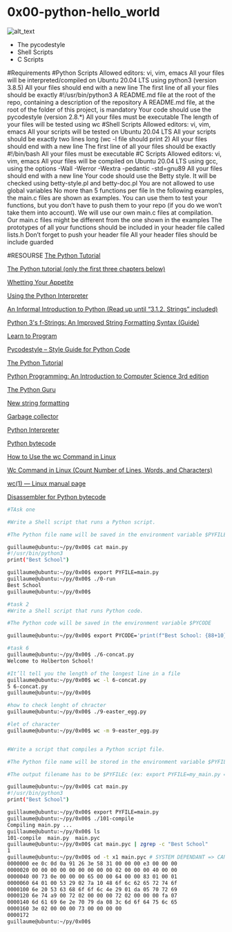 # 0x00-python-hello_world
![alt_text](https://s3.amazonaws.com/intranet-projects-files/holbertonschool-higher-level_programming+/231/48a9fdbd67c84a328a9df9ec8d93b9ac2458ac37721d7d53e51a27fb2bdc5263.jpg)

* The pycodestyle
* Shell Scripts
* C Scripts

#Requirements
#Python Scripts
Allowed editors: vi, vim, emacs
All your files will be interpreted/compiled on Ubuntu 20.04 LTS using python3 (version 3.8.5)
All your files should end with a new line
The first line of all your files should be exactly #!/usr/bin/python3
A README.md file at the root of the repo, containing a description of the repository
A README.md file, at the root of the folder of this project, is mandatory
Your code should use the pycodestyle (version 2.8.*)
All your files must be executable
The length of your files will be tested using wc
#Shell Scripts
Allowed editors: vi, vim, emacs
All your scripts will be tested on Ubuntu 20.04 LTS
All your scripts should be exactly two lines long (wc -l file should print 2)
All your files should end with a new line
The first line of all your files should be exactly #!/bin/bash
All your files must be executable
#C Scripts
Allowed editors: vi, vim, emacs
All your files will be compiled on Ubuntu 20.04 LTS using gcc, using the options -Wall -Werror -Wextra -pedantic -std=gnu89
All your files should end with a new line
Your code should use the Betty style. It will be checked using betty-style.pl and betty-doc.pl
You are not allowed to use global variables
No more than 5 functions per file
In the following examples, the main.c files are shown as examples. You can use them to test your functions, but you don’t have to push them to your repo (if you do we won’t take them into account). We will use our own main.c files at compilation. Our main.c files might be different from the one shown in the examples
The prototypes of all your functions should be included in your header file called lists.h
Don’t forget to push your header file
All your header files should be include guarded

#RESOURSE
[The Python Tutorial](https://docs.python.org/3.4/tutorial/index.html)

[The Python tutorial (only the first three chapters below)](https://docs.python.org/3.4/library/dis.html)

[Whetting Your Appetite](https://docs.python.org/3/tutorial/appetite.html)

[Using the Python Interpreter](https://docs.python.org/3/tutorial/interpreter.html)

[An Informal Introduction to Python (Read up until “3.1.2. Strings” included)](https://docs.python.org/3/tutorial/introduction.html)

[Python 3's f-Strings: An Improved String Formatting Syntax (Guide)](https://realpython.com/python-f-strings/)

[Learn to Program](https://www.youtube.com/playlist?list=PLGLfVvz_LVvTn3cK5e6LjhgGiSeVlIRwt)

[Pycodestyle – Style Guide for Python Code](https://pypi.org/project/pycodestyle/)

[The Python Tutorial](https://docs.python.org/3.4/tutorial/index.html)

[Python Programming: An Introduction to Computer Science 3rd edition](https://nibmehub.com/opac-service/pdf/read/Python%20Programming%20_%20an%20introduction%20to%20computer%20science-%203rd%20Edition.pdf)

[The Python Guru](https://thepythonguru.com/)

[New string formatting](https://pyformat.info/)

[Garbage collector](https://thp.io/2012/python-gc/python_gc_final_2012-01-22.pdf)

[Python Interpreter](https://aosabook.org/en/500L/a-python-interpreter-written-in-python.html)

[Python bytecode](https://docs.python.org/3.4/library/dis.html)

[How to Use the wc Command in Linux](https://www.howtogeek.com/812441/wc-command-in-linux/)

[Wc Command in Linux (Count Number of Lines, Words, and Characters)](https://linuxize.com/post/linux-wc-command/)

[wc(1) — Linux manual page](https://www.man7.org/linux/man-pages/man1/wc.1.html)

[Disassembler for Python bytecode](https://docs.python.org/3.4/library/dis.html)
```bash
#TAsk one	

#Write a Shell script that runs a Python script.

#The Python file name will be saved in the environment variable $PYFILE

guillaume@ubuntu:~/py/0x00$ cat main.py 
#!/usr/bin/python3
print("Best School")

guillaume@ubuntu:~/py/0x00$ export PYFILE=main.py
guillaume@ubuntu:~/py/0x00$ ./0-run
Best School
guillaume@ubuntu:~/py/0x00$ 

#task 2
#Write a Shell script that runs Python code.

#The Python code will be saved in the environment variable $PYCODE

guillaume@ubuntu:~/py/0x00$ export PYCODE='print(f"Best School: {88+10}")'

#task 6
guillaume@ubuntu:~/py/0x00$ ./6-concat.py
Welcome to Holberton School!

#It’ll tell you the length of the longest line in a file
guillaume@ubuntu:~/py/0x00$ wc -l 6-concat.py
5 6-concat.py
guillaume@ubuntu:~/py/0x00$ 

#how to check lenght of chracter
guillaume@ubuntu:~/py/0x00$ ./9-easter_egg.py

#let of character
guillaume@ubuntu:~/py/0x00$ wc -m 9-easter_egg.py


#Write a script that compiles a Python script file.

#The Python file name will be stored in the environment variable $PYFILE

#The output filename has to be $PYFILEc (ex: export PYFILE=my_main.py => output filename: my_main.pyc)

guillaume@ubuntu:~/py/0x00$ cat main.py 
#!/usr/bin/python3
print("Best School")

guillaume@ubuntu:~/py/0x00$ export PYFILE=main.py
guillaume@ubuntu:~/py/0x00$ ./101-compile
Compiling main.py ...
guillaume@ubuntu:~/py/0x00$ ls
101-compile  main.py  main.pyc
guillaume@ubuntu:~/py/0x00$ cat main.pyc | zgrep -c "Best School"
1
guillaume@ubuntu:~/py/0x00$ od -t x1 main.pyc # SYSTEM DEPENDANT => CAN BE DIFFERENT
0000000 ee 0c 0d 0a 91 26 3e 58 31 00 00 00 e3 00 00 00
0000020 00 00 00 00 00 00 00 00 00 02 00 00 00 40 00 00
0000040 00 73 0e 00 00 00 65 00 00 64 00 00 83 01 00 01
0000060 64 01 00 53 29 02 7a 10 48 6f 6c 62 65 72 74 6f
0000100 6e 20 53 63 68 6f 6f 6c 4e 29 01 da 05 70 72 69
0000120 6e 74 a9 00 72 02 00 00 00 72 02 00 00 00 fa 07
0000140 6d 61 69 6e 2e 70 79 da 08 3c 6d 6f 64 75 6c 65
0000160 3e 02 00 00 00 73 00 00 00 00
0000172
guillaume@ubuntu:~/py/0x00$ 
```


